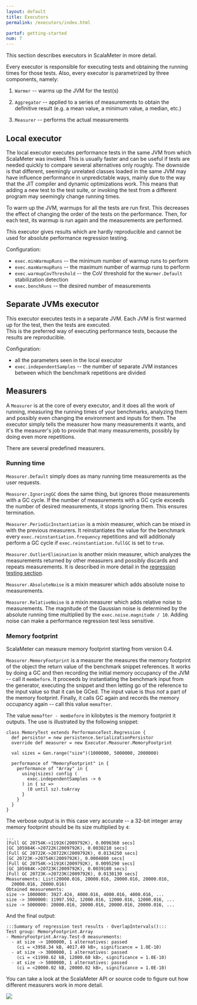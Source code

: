 ```yaml
---
layout: default
title: Executors
permalink: /executors/index.html

partof: getting-started
num: 7
---
```



This section describes executors in ScalaMeter in more detail.

Every executor is responsible for executing tests and obtaining the running times
for those tests.
Also, every executor is parametrized by three components, namely:

1. `Warmer` -- warms up the JVM for the test(s)

2. `Aggregator` -- applied to a series of measurements to obtain the definitive result (e.g. a mean value, a minimum value, a median, etc.)

3. `Measurer` -- performs the actual measurements


## Local executor

The local executor executes performance tests in the same JVM from which ScalaMeter was invoked.
This is usually faster and can be useful if tests are needed quickly to compare several alternatives
only roughly.
The downside is that different, seemingly unrelated classes loaded in the same JVM may have influence
performance in unpredictable ways, mainly due to the way that the JIT compiler and dynamic optimizations
work.
This means that adding a new test to the test suite, or invoking the test from a different program
may seemingly change running times.

To warm up the JVM, warmups for all the tests are run first.
This decreases the effect of changing the order of the tests on the performance.
Then, for each test, its warmup is run again and the measurements are performed.

This executor gives results which are hardly reproducible and cannot be used for absolute
performance regression testing.

Configuration:

- `exec.minWarmupRuns` -- the minimum number of warmup runs to perform
- `exec.maxWarmupRuns` -- the maximum number of warmup runs to perform
- `exec.warmupCovThreshold` -- the CoV threshold for the `Warmer.Default` stabilization detection
- `exec.benchRuns` -- the desired number of measurements


## Separate JVMs executor

This executor executes tests in a separate JVM.
Each JVM is first warmed up for the test, then the tests are executed.
<br/>
This is the preferred way of executing performance tests, because the results are reproducible.

Configuration:

- all the parameters seen in the local executor
- `exec.independentSamples` -- the number of separate JVM instances between which the benchmark repetitions are divided


## Measurers

A `Measurer` is at the core of every executor, and it does all the work of running, measuring the running times
of your benchmarks, analyzing them and possibly even changing the environment and inputs for them.
The executor simply tells the measurer how many measurements it wants, and it's the measurer's job to provide
that many measurements, possibly by doing even more repetitions.

There are several predefined measurers.

### Running time

`Measurer.Default` simply does as many running time measurements as the user requests.

`Measurer.IgnoringGC` does the same thing, but ignores those measurements with a GC cycle.
If the number of measurements with a GC cycle exceeds the number of desired measurements, it stops ignoring them.
This ensures termination.

`Measurer.PeriodicInstantiation` is a mixin measurer, which can be mixed in with the previous measurers.
It reinstantiates the value for the benchmark every `exec.reinstantiation.frequency` repetitions and will additionaly
perform a GC cycle if `exec.reinstantiation.fullGC` is set to `true`.

`Measurer.OutlierElimination` is another mixin measurer, which analyzes the measurements returned by other
measurers and possibly discards and repeats measurements.
It is described in more detail in the [regression testing section](/scalameter/home/gettingstarted/regressions/).

`Measurer.AbsoluteNoise` is a mixin measurer which adds absolute noise to measurements.

`Measurer.RelativeNoise` is a mixin measurer which adds relative noise to measurements.
The magnitude of the Gaussian noise is determined by the absolute running time multiplied by the
`exec.noise.magnitude / 10`.
Adding noise can make a performance regression test less sensitive.


### Memory footprint

ScalaMeter can measure memory footprint starting from version 0.4.

`Measurer.MemoryFootprint` is a measurer the measures the memory footprint of the object the return value of the benchmark snippet references.
It works by doing a GC and then recording the initial memory occupancy of the JVM -- call it `membefore`.
It proceeds by instantiating the benchmark input from the generator, executing the snippet and then letting go of the reference to the input value so that it can be GCed.
The input value is thus _not_ a part of the memory footprint.
Finally, it calls GC again and records the memory occupancy again -- call this value `memafter`.

The value `memafter - membefore` in kilobytes is the memory footprint it outputs.
The use is illustrated by the following snippet:

    class MemoryTest extends PerformanceTest.Regression {
      def persistor = new persistence.SerializationPersistor
      override def measurer = new Executor.Measurer.MemoryFootprint
    
      val sizes = Gen.range("size")(1000000, 5000000, 2000000)
    
      performance of "MemoryFootprint" in {
        performance of "Array" in {
          using(sizes) config (
            exec.independentSamples -> 6
          ) in { sz =>
            (0 until sz).toArray
          }
        }
      }
    }

The verbose output is in this case very accurate -- a 32-bit integer array memory footprint should be its size multiplied by `4`:

    ...
    [Full GC 20754K->1191K(2009792K), 0.0096360 secs]
    [GC 105984K->20722K(2009792K), 0.0038210 secs]
    [Full GC 20722K->20722K(2009792K), 0.0134250 secs]
    [GC 20723K->20754K(2009792K), 0.0004800 secs]
    [Full GC 20754K->1191K(2009792K), 0.0095290 secs]
    [GC 105984K->20723K(2009792K), 0.0039180 secs]
    [Full GC 20723K->20723K(2009792K), 0.0130130 secs]
    Measurements: List(20000.016, 20000.016, 20000.016, 20000.016,
      20000.016, 20000.016)
    Obtained measurements:
    size -> 1000000: 3927.424, 4000.016, 4000.016, 4000.016, ...
    size -> 3000000: 11997.592, 12000.016, 12000.016, 12000.016, ...
    size -> 5000000: 20000.016, 20000.016, 20000.016, 20000.016, ...


And the final output:

    :::Summary of regression test results - OverlapIntervals():::
    Test group: MemoryFootprint.Array
    - MemoryFootprint.Array.Test-0 measurements:
      - at size -> 1000000, 1 alternatives: passed
        (ci = <3958.34 kB, 4017.49 kB>, significance = 1.0E-10)
      - at size -> 3000000, 1 alternatives: passed
        (ci = <11998.62 kB, 12000.60 kB>, significance = 1.0E-10)
      - at size -> 5000000, 1 alternatives: passed
        (ci = <20000.02 kB, 20000.02 kB>, significance = 1.0E-10)


You can take a look at the ScalaMeter API or source code to figure out how different measurers work in more detail.



<div class="imagenoframe">
  <img src="/scalameter/resources/images/logo-yellow-small.png"></img>
</div>



















